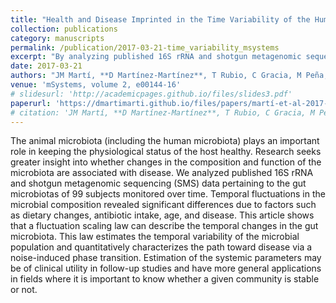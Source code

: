 ```yaml
---
title: "Health and Disease Imprinted in the Time Variability of the Human Microbiome"
collection: publications
category: manuscripts
permalink: /publication/2017-03-21-time_variability_msystems
excerpt: "By analyzing published 16S rRNA and shotgun metagenomic sequencing data over time, this study developed a fluctuation scaling law to describe temporal changes and quantify the path toward disease in the gut microbiota."
date: 2017-03-21
authors: "JM Martí, **D Martínez-Martínez**, T Rubio, C Gracia, M Peña, A Latorre, C Moya, A, P Garay"
venue: 'mSystems, volume 2, e00144-16'
# slidesurl: 'http://academicpages.github.io/files/slides3.pdf'
paperurl: 'https://dmartimarti.github.io/files/papers/martí-et-al-2017-health-and-disease-imprinted-in-the-time-variability-of-the-human-microbiome.pdf'
# citation: 'JM Martí, **D Martínez-Martínez**, T Rubio, C Gracia, M Peña, A Latorre, C Moya, A, P Garay. (2017). &quot;Health and Disease Imprinted in the Time Variability of the Human Microbiome.&quot; <i>mSystems</i>. 2(1), e00144-16.'
---
```


The animal microbiota (including the human microbiota) plays an important role in keeping the physiological status of the host healthy. Research seeks greater insight into whether changes in the composition and function of the microbiota are associated with disease. We analyzed published 16S rRNA and shotgun metagenomic sequencing (SMS) data pertaining to the gut microbiotas of 99 subjects monitored over time. Temporal fluctuations in the microbial composition revealed significant differences due to factors such as dietary changes, antibiotic intake, age, and disease. This article shows that a fluctuation scaling law can describe the temporal changes in the gut microbiota. This law estimates the temporal variability of the microbial population and quantitatively characterizes the path toward disease via a noise-induced phase transition. Estimation of the systemic parameters may be of clinical utility in follow-up studies and have more general applications in fields where it is important to know whether a given community is stable or not.
